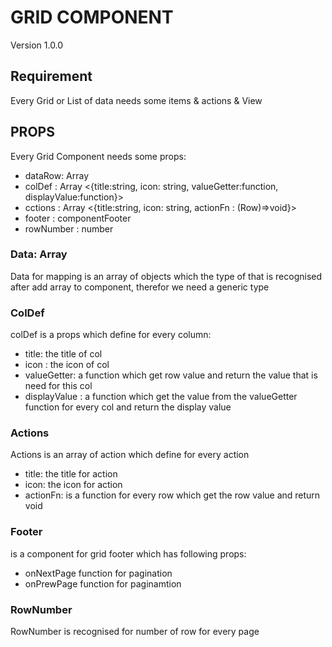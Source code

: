   # GRID COMPONENT
   Version 1.0.0

  ## Requirement
  Every Grid or List of data needs some items & actions & View

  ## PROPS
  Every Grid Component needs some props:  
  - dataRow: Array<T>
  - colDef : Array <{title:string, icon: string, valueGetter:function, displayValue:function}>
  - cctions : Array <{title:string, icon: string, actionFn : (Row)=>void}>
  - footer : componentFooter
  - rowNumber : number
  
  ### Data: Array<T>
  Data for mapping is an array of objects which the type of that is recognised after add array to component, therefor we need  a generic type

  ### ColDef 
  colDef is a props which define for every column:
  - title: the title of col
  - icon : the icon of col
  - valueGetter: a function which get row value and return the value that is need for this col
  - displayValue : a function which get the value from the valueGetter function for every col and return the display value

  ### Actions 
  Actions is an array of action which define for every action
  - title: the title for action
  - icon: the icon for action
  - actionFn: is a function for every row which get the row value and return void

  ### Footer
  is a component for grid footer which has following props:
  - onNextPage function for pagination
  - onPrewPage function for paginamtion

  ### RowNumber
  RowNumber is recognised for number of row for every page